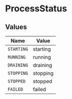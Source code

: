 # ProcessStatus


## Values

| Name       | Value      |
| ---------- | ---------- |
| `STARTING` | starting   |
| `RUNNING`  | running    |
| `DRAINING` | draining   |
| `STOPPING` | stopping   |
| `STOPPED`  | stopped    |
| `FAILED`   | failed     |
